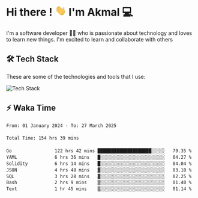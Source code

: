 # Hi there ! <img src="https://github.com/ABSphreak/ABSphreak/blob/master/gifs/Hi.gif" width="30"> I'm Akmal  💻

I'm a software developer 👨‍💻 who is passionate about technology and loves to learn new things. I'm excited to learn and collaborate with others

## 🛠️ Tech Stack

These are some of the technologies and tools that I use:

![Tech Stack](https://skillicons.dev/icons?i=typescript,nodejs,javascript,express,nest,sequelize,go,rabbitmq,python,solidity,react,vue,next,nuxtjs,webpack,vite,tailwindcss,bootstrap,css,scss,html,vercel,firebase,heroku,netlify,docker,postgresql,mongodb,redis,mysql,graphql,git,github,gitlab,vscode,figma,postman,pytorch,tensorflow,bash)

## ⚡ Waka Time
<!--START_SECTION:waka-->

```txt
From: 01 January 2024 - To: 27 March 2025

Total Time: 154 hrs 39 mins

Go                122 hrs 42 mins ████████████████████░░░░░   79.35 %
YAML              6 hrs 36 mins   █░░░░░░░░░░░░░░░░░░░░░░░░   04.27 %
Solidity          6 hrs 14 mins   █░░░░░░░░░░░░░░░░░░░░░░░░   04.04 %
JSON              4 hrs 48 mins   ▓░░░░░░░░░░░░░░░░░░░░░░░░   03.10 %
SQL               3 hrs 28 mins   ▓░░░░░░░░░░░░░░░░░░░░░░░░   02.25 %
Bash              2 hrs 9 mins    ▒░░░░░░░░░░░░░░░░░░░░░░░░   01.40 %
Text              1 hr 45 mins    ▒░░░░░░░░░░░░░░░░░░░░░░░░   01.14 %
```

<!--END_SECTION:waka-->


